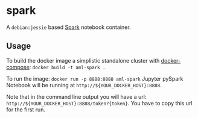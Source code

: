 # spark

A `debian:jessie` based [Spark](http://spark.apache.org) notebook container.

## Usage

To build the docker image a simplistic standalone cluster with [docker-compose](http://docs.docker.com/compose):
    ```
    docker build -t aml-spark .
    ```

To run the image:
    ```
    docker run -p 8888:8888 aml-spark
    ```
Jupyter pySpark Notebook will be running at `http://${YOUR_DOCKER_HOST}:8888`.

Note that in the command line output you will have a url: `http://${YOUR_DOCKER_HOST}:8888/token?{token}`.
You have to copy this url for the first run.
